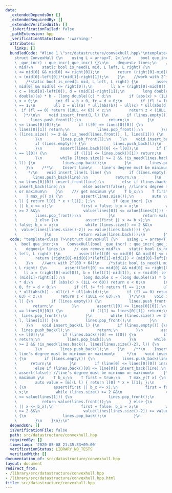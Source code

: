 ```yaml
---
data:
  _extendedDependsOn: []
  _extendedRequiredBy: []
  _extendedVerifiedWith: []
  _isVerificationFailed: false
  _pathExtension: hpp
  _verificationStatusIcon: ':warning:'
  attributes:
    links: []
  bundledCode: "#line 1 \"src/datastructure/convexhull.hpp\"\ntemplate<class T>\n\
    struct ConvexHull {\n    using L = array<T, 2>;\n\n    bool que_incr;\n    ConvexHull(bool\
    \ _que_incr) : que_incr(_que_incr) {}\n\n    deque<L> lines;\n    // can remove\
    \ mid?\n    static bool is_need(L mid, L left, L right) {\n        assert(left[0]\
    \ <= mid[0] && mid[0] <= right[0]);\n        return (right[0]-mid[0])*(left[1]-mid[1])\
    \ < (mid[0]-left[0])*(mid[1]-right[1]);\n    }\n    //work with 2^(60 + 64)\n\
    \    /*static bool is_need(L mid, L left, L right) {\n        assert(left[0] <=\
    \ mid[0] && mid[0] <= right[0]);\n        ll a = (right[0]-mid[0]), b = (left[1]-mid[1]),\
    \ c = (mid[0]-left[0]), d = (mid[1]-right[1]);\n        long double x = (long\
    \ double)(a) * b - (long double)(c) * d;\n        if (abs(x) > (1LL << 60)) return\
    \ x < 0;\n        int fl = b < 0, fr = d < 0;\n        if (fl != fr) return fl\
    \ == 1;\n        ull z = ull(a) * ull(abs(b)) - ull(c) * ull(abs(d));\n      \
    \  if (fl == 0) return (1ULL << 63) < z;\n        return z < (1ULL << 63);\n \
    \   }*/\n\n    void insert_front(L l) {\n        if (lines.empty()) {\n      \
    \      lines.push_front(l);\n            return;\n        }\n        assert(l[0]\
    \ <= lines[0][0]);\n        if (l[0] == lines[0][0]) {\n            if (l[1] <=\
    \ lines[0][1]) return;\n            lines.pop_front();\n        }\n        while\
    \ (lines.size() >= 2 && !is_need(lines.front(), l, lines[1])) {\n            lines.pop_front();\n\
    \        }\n        lines.push_front(l);\n    }\n    void insert_back(L l) {\n\
    \        if (lines.empty()) {\n            lines.push_back(l);\n            return;\n\
    \        }\n        assert(lines.back()[0] <= l[0]);\n        if (lines.back()[0]\
    \ == l[0]) {\n            if (l[1] <= lines.back()[1]) return;\n            lines.pop_back();\n\
    \        }\n        while (lines.size() >= 2 && !is_need(lines.back(), lines[lines.size()-2],\
    \ l)) {\n            lines.pop_back();\n        }\n        lines.push_back(l);\n\
    \    }\n    /**\n    Insert line\n    line's degree must be minimum or maximum\n\
    \     */\n    void insert_line(L line) {\n        if (lines.empty()) {\n     \
    \       lines.push_back(line);\n            return;\n        }\n        if (line[0]\
    \ <= lines[0][0]) insert_front(line);\n        else if (lines.back()[0] <= line[0])\
    \ insert_back(line);\n        else assert(false); //line's degree must be minimum\
    \ or maximum\n    }\n    /// get maximum y\n    T b_x;\n    T first = true;\n\
    \    T max_y(T x) {\n        assert(lines.size());\n        auto value = [&](L\
    \ l) { return l[0] * x + l[1]; };\n        if (que_incr) {\n            assert(first\
    \ || b_x <= x);\n            first = false; b_x = x;\n            while (lines.size()\
    \ >= 2 &&\n                   value(lines[0]) <= value(lines[1])) {\n        \
    \        lines.pop_front();\n            }\n            return value(lines.front());\n\
    \        } else {\n            assert(first || x <= b_x);\n            first =\
    \ false; b_x = x;\n            while (lines.size() >= 2 &&\n                 \
    \  value(lines[lines.size()-2]) >= value(lines.back())) {\n                lines.pop_back();\n\
    \            }\n            return value(lines.back());\n        }\n    }\n};\n"
  code: "template<class T>\nstruct ConvexHull {\n    using L = array<T, 2>;\n\n  \
    \  bool que_incr;\n    ConvexHull(bool _que_incr) : que_incr(_que_incr) {}\n\n\
    \    deque<L> lines;\n    // can remove mid?\n    static bool is_need(L mid, L\
    \ left, L right) {\n        assert(left[0] <= mid[0] && mid[0] <= right[0]);\n\
    \        return (right[0]-mid[0])*(left[1]-mid[1]) < (mid[0]-left[0])*(mid[1]-right[1]);\n\
    \    }\n    //work with 2^(60 + 64)\n    /*static bool is_need(L mid, L left,\
    \ L right) {\n        assert(left[0] <= mid[0] && mid[0] <= right[0]);\n     \
    \   ll a = (right[0]-mid[0]), b = (left[1]-mid[1]), c = (mid[0]-left[0]), d =\
    \ (mid[1]-right[1]);\n        long double x = (long double)(a) * b - (long double)(c)\
    \ * d;\n        if (abs(x) > (1LL << 60)) return x < 0;\n        int fl = b <\
    \ 0, fr = d < 0;\n        if (fl != fr) return fl == 1;\n        ull z = ull(a)\
    \ * ull(abs(b)) - ull(c) * ull(abs(d));\n        if (fl == 0) return (1ULL <<\
    \ 63) < z;\n        return z < (1ULL << 63);\n    }*/\n\n    void insert_front(L\
    \ l) {\n        if (lines.empty()) {\n            lines.push_front(l);\n     \
    \       return;\n        }\n        assert(l[0] <= lines[0][0]);\n        if (l[0]\
    \ == lines[0][0]) {\n            if (l[1] <= lines[0][1]) return;\n          \
    \  lines.pop_front();\n        }\n        while (lines.size() >= 2 && !is_need(lines.front(),\
    \ l, lines[1])) {\n            lines.pop_front();\n        }\n        lines.push_front(l);\n\
    \    }\n    void insert_back(L l) {\n        if (lines.empty()) {\n          \
    \  lines.push_back(l);\n            return;\n        }\n        assert(lines.back()[0]\
    \ <= l[0]);\n        if (lines.back()[0] == l[0]) {\n            if (l[1] <= lines.back()[1])\
    \ return;\n            lines.pop_back();\n        }\n        while (lines.size()\
    \ >= 2 && !is_need(lines.back(), lines[lines.size()-2], l)) {\n            lines.pop_back();\n\
    \        }\n        lines.push_back(l);\n    }\n    /**\n    Insert line\n   \
    \ line's degree must be minimum or maximum\n     */\n    void insert_line(L line)\
    \ {\n        if (lines.empty()) {\n            lines.push_back(line);\n      \
    \      return;\n        }\n        if (line[0] <= lines[0][0]) insert_front(line);\n\
    \        else if (lines.back()[0] <= line[0]) insert_back(line);\n        else\
    \ assert(false); //line's degree must be minimum or maximum\n    }\n    /// get\
    \ maximum y\n    T b_x;\n    T first = true;\n    T max_y(T x) {\n        assert(lines.size());\n\
    \        auto value = [&](L l) { return l[0] * x + l[1]; };\n        if (que_incr)\
    \ {\n            assert(first || b_x <= x);\n            first = false; b_x =\
    \ x;\n            while (lines.size() >= 2 &&\n                   value(lines[0])\
    \ <= value(lines[1])) {\n                lines.pop_front();\n            }\n \
    \           return value(lines.front());\n        } else {\n            assert(first\
    \ || x <= b_x);\n            first = false; b_x = x;\n            while (lines.size()\
    \ >= 2 &&\n                   value(lines[lines.size()-2]) >= value(lines.back()))\
    \ {\n                lines.pop_back();\n            }\n            return value(lines.back());\n\
    \        }\n    }\n};\n"
  dependsOn: []
  isVerificationFile: false
  path: src/datastructure/convexhull.hpp
  requiredBy: []
  timestamp: '2020-05-08 21:35:33+09:00'
  verificationStatus: LIBRARY_NO_TESTS
  verifiedWith: []
documentation_of: src/datastructure/convexhull.hpp
layout: document
redirect_from:
- /library/src/datastructure/convexhull.hpp
- /library/src/datastructure/convexhull.hpp.html
title: src/datastructure/convexhull.hpp
---
```

